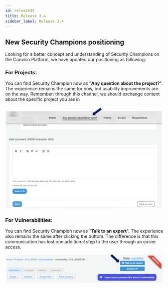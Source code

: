 ```yaml
---
id: release34
title: Release 3.4
sidebar_label: Release 3.4
---
```


## New Security Champions positioning

Looking for a better concept and understanding of Security Champions on the Conviso Platform, we have updated our positioning as following:

### For Projects:

You can find Security Champion now as "**Any question about the project?**". The experience remains the same for now, but usability improvements are on the way. Remember: through this channel, we should exchange content about the specific project you are in

<div style={{textAlign: 'center'}}>

![img](../../static/img/release34-img1.png)

</div>

### For Vulnerabilities:

You can find Security Champion now as "**Talk to an expert**". The experience also remains the same after clicking the buttom. The difference is that this communication has lost one additional step to the user through an easier access. 

<div style={{textAlign: 'center'}}>

![img](../../static/img/release34-img2.png)

</div>